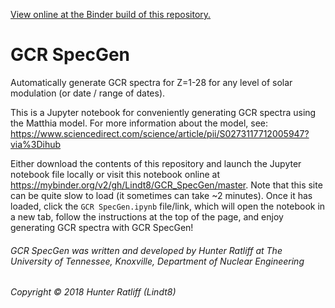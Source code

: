 [View online at the Binder build of this repository.](https://mybinder.org/v2/gh/Lindt8/GCR_SpecGen/master)

# GCR SpecGen
Automatically generate GCR spectra for Z=1-28 for any level of solar modulation (or date / range of dates).

This is a Jupyter notebook for conveniently generating GCR spectra using the Matthia model.
For more information about the model, see: https://www.sciencedirect.com/science/article/pii/S0273117712005947?via%3Dihub

Either download the contents of this repository and launch the Jupyter notebook file locally or visit this notebook online at https://mybinder.org/v2/gh/Lindt8/GCR_SpecGen/master.  Note that this site can be quite slow to load (it sometimes can take ~2 minutes).  Once it has loaded, click the ``GCR SpecGen.ipynb`` file/link, which will open the notebook in a new tab, follow the instructions at the top of the page, and enjoy generating GCR spectra with GCR SpecGen!

###### GCR SpecGen was written and developed by Hunter Ratliff at The University of Tennessee, Knoxville, Department of Nuclear Engineering 
###### Copyright &#169; 2018 Hunter Ratliff (Lindt8) 
